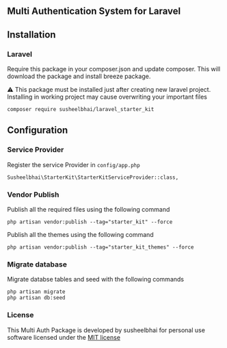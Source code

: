 ## Multi Authentication System for Laravel

## Installation

### Laravel
Require this package in your composer.json and update composer. This will download the package and install breeze package.

:warning: This package must be installed just after creating new laravel project. Installing in working project may cause overwriting your important files

    composer require susheelbhai/laravel_starter_kit

## Configuration

### Service Provider

Register the service Provider in  `config/app.php`

  ```
  Susheelbhai\StarterKit\StarterKitServiceProvider::class,
  ```
  
### Vendor Publish

Publish all the required files using the following command 

  ```
  php artisan vendor:publish --tag="starter_kit" --force 
  ```  

Publish all the themes using the following command 

  ```
  php artisan vendor:publish --tag="starter_kit_themes" --force 
  ```  

### Migrate database

Migrate  databse tables and seed with the following commands

  ```
  php artisan migrate
  php artisan db:seed
  ```

### License

This Multi Auth Package is developed by susheelbhai for personal use software licensed under the [MIT license](http://opensource.org/licenses/MIT)
